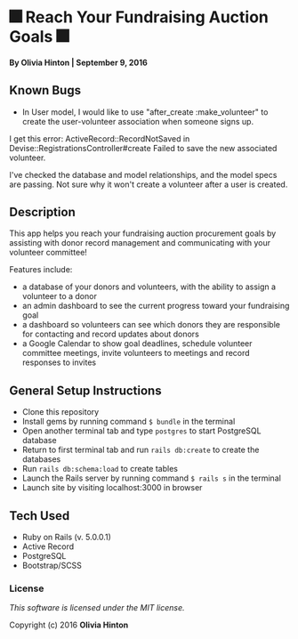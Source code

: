 # 🎆  Reach Your Fundraising Auction Goals 🎆

#### By Olivia Hinton | September 9, 2016

## Known Bugs
* In User model, I would like to use "after_create :make_volunteer" to create the user-volunteer association when someone signs up.

I get this error:
ActiveRecord::RecordNotSaved in Devise::RegistrationsController#create
Failed to save the new associated volunteer.

I've checked the database and model relationships, and the model specs are passing. Not sure why it won't create a volunteer after a user is created.



## Description

This app helps you reach your fundraising auction procurement goals by assisting with donor record management and communicating with your volunteer committee!

Features include:
* a database of your donors and volunteers, with the ability to assign a volunteer to a donor
* an admin dashboard to see the current progress toward your fundraising goal
* a dashboard so volunteers can see which donors they are responsible for contacting and record updates about donors
* a Google Calendar to show goal deadlines, schedule volunteer committee meetings, invite volunteers to meetings and record responses to invites

## General Setup Instructions

* Clone this repository
* Install gems by running command `$ bundle` in the terminal
* Open another terminal tab and type `postgres` to start PostgreSQL database
* Return to first terminal tab and run `rails db:create` to create the databases
* Run `rails db:schema:load` to create tables
* Launch the Rails server by running command `$ rails s` in the terminal
* Launch site by visiting localhost:3000 in browser

## Tech Used

* Ruby on Rails (v. 5.0.0.1)
* Active Record
* PostgreSQL
* Bootstrap/SCSS

### License

*This software is licensed under the MIT license.*

Copyright (c) 2016 **Olivia Hinton**

